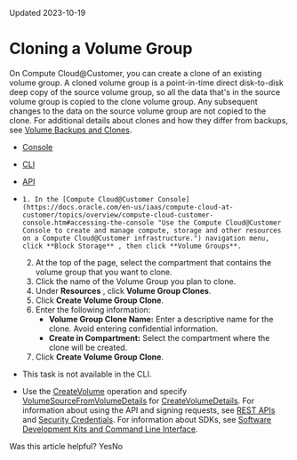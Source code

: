 Updated 2023-10-19
# Cloning a Volume Group
On Compute Cloud@Customer, you can create a clone of an existing volume group.
A cloned volume group is a point-in-time direct disk-to-disk deep copy of the source volume group, so all the data that's in the source volume group is copied to the clone volume group. 
Any subsequent changes to the data on the source volume group are not copied to the clone. 
For additional details about clones and how they differ from backups, see [Volume Backups and Clones](https://docs.oracle.com/en-us/iaas/compute-cloud-at-customer/topics/block/block-volume-storage.htm#block-volume-storage__volume-backups-clones).
  * [Console](https://docs.oracle.com/en-us/iaas/compute-cloud-at-customer/topics/block/creating-a-clone-of-a-volume-group.htm)
  * [CLI](https://docs.oracle.com/en-us/iaas/compute-cloud-at-customer/topics/block/creating-a-clone-of-a-volume-group.htm)
  * [API](https://docs.oracle.com/en-us/iaas/compute-cloud-at-customer/topics/block/creating-a-clone-of-a-volume-group.htm)


  *     1. In the [Compute Cloud@Customer Console](https://docs.oracle.com/en-us/iaas/compute-cloud-at-customer/topics/overview/compute-cloud-customer-console.htm#accessing-the-console "Use the Compute Cloud@Customer Console to create and manage compute, storage and other resources on a Compute Cloud@Customer infrastructure.") navigation menu, click **Block Storage** , then click **Volume Groups**.
    2. At the top of the page, select the compartment that contains the volume group that you want to clone.
    3. Click the name of the Volume Group you plan to clone.
    4. Under **Resources** , click **Volume Group Clones**.
    5. Click **Create Volume Group Clone**.
    6. Enter the following information:
       * **Volume Group Clone Name:** Enter a descriptive name for the clone. Avoid entering confidential information.
       * **Create in Compartment:** Select the compartment where the clone will be created.
    7. Click **Create Volume Group Clone**.
  * This task is not available in the CLI.
  * Use the [CreateVolume](https://docs.oracle.com/iaas/api/#/en/iaas/latest/Volume/CreateVolume) operation and specify [VolumeSourceFromVolumeDetails](https://docs.oracle.com/iaas/api/#/en/iaas/latest/requests/VolumeSourceFromVolumeDetails) for [CreateVolumeDetails](https://docs.oracle.com/iaas/api/#/en/iaas/latest/requests/CreateVolumeDetails).
For information about using the API and signing requests, see [REST APIs](https://docs.oracle.com/iaas/Content/API/Concepts/usingapi.htm#REST_APIs) and [Security Credentials](https://docs.oracle.com/iaas/Content/General/Concepts/credentials.htm). For information about SDKs, see [Software Development Kits and Command Line Interface](https://docs.oracle.com/iaas/Content/API/Concepts/sdks.htm#Software_Development_Kits_and_Command_Line_Interface).


Was this article helpful?
YesNo

